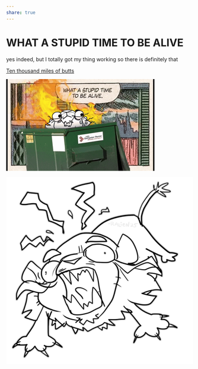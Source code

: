 ```yaml
---
share: true
---
```


# WHAT A STUPID TIME TO BE ALIVE
yes indeed, but I totally got my thing working so there is definitely that

[Ten thousand miles of butts](/docs/contents/Articles/this%20here%20sure%20is%20a%20link.md)

![](/docs/images/stupidesttimetobealive.gif)


![](/docs/images/ralienaaaaa.png)



